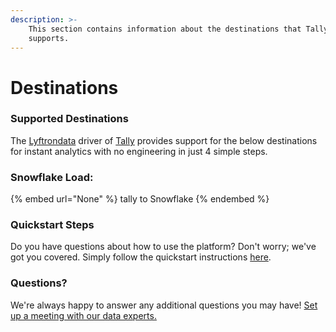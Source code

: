 ```yaml
---
description: >-
    This section contains information about the destinations that Tally
    supports.
---
```


# Destinations

### Supported Destinations

The [Lyftrondata](https://www.lyftrondata.com/) driver of [Tally](None) provides support for the below destinations for instant analytics with no engineering in just 4 simple steps.

### Snowflake Load:

{% embed url="None" %}
tally to Snowflake
{% endembed %}

### Quickstart Steps

Do you have questions about how to use the platform? Don't worry; we've got you covered. Simply follow the quickstart instructions [here](README.md).

### Questions? <a href="#questions" id="questions"></a>

We're always happy to answer any additional questions you may have! [Set up a meeting with our data experts.](https://www.lyftrondata.com/book-a-meeting/)
